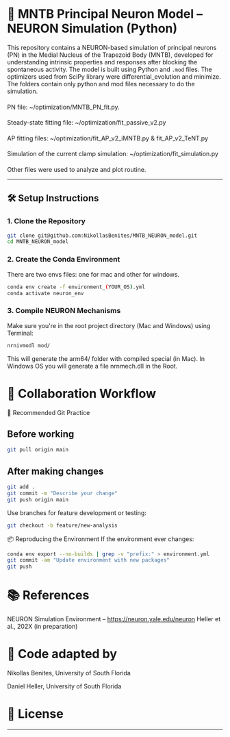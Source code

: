 # 🧠 MNTB Principal Neuron Model – NEURON Simulation (Python)

This repository contains a NEURON-based simulation of principal neurons (PN) in the 
Medial Nucleus of the Trapezoid Body (MNTB), developed for understanding intrinsic properties 
and responses after blocking the spontaneous activity. The model is built using Python and `.mod` files.
The optimizers used from SciPy library were differential_evolution and minimize. The folders contain only
python and mod files necessary to do the simulation. 
####
PN file: ~/optimization/MNTB_PN_fit.py.
####
Steady-state fitting file: ~/optimization/fit_passive_v2.py
####
AP fitting files: ~/optimization/fit_AP_v2_iMNTB.py & fit_AP_v2_TeNT.py
####
Simulation of the current clamp simulation: ~/optimization/fit_simulation.py
####
Other files were used to analyze and plot routine. 

---
## 🛠 Setup Instructions

### 1. Clone the Repository

```bash
git clone git@github.com:NikollasBenites/MNTB_NEURON_model.git
cd MNTB_NEURON_model
```
### 2. Create the Conda Environment

There are two envs files: one for mac and other for windows.

``` bash
conda env create -f environment_(YOUR_OS).yml
conda activate neuron_env
```
### 3. Compile NEURON Mechanisms

Make sure you're in the root project directory (Mac and Windows) using Terminal:

```bash
nrnivmodl mod/
```
This will generate the arm64/ folder with compiled special (in Mac).
In Windows OS you will generate a file nrnmech.dll in the Root.


# 👥 Collaboration Workflow
🧪 Recommended Git Practice
## Before working
```bash
git pull origin main
```
## After making changes
```bash
git add .
git commit -m "Describe your change"
git push origin main
```
Use branches for feature development or testing:
```bash
git checkout -b feature/new-analysis
```

📦 Reproducing the Environment
If the environment ever changes:
``` bash
conda env export --no-builds | grep -v "prefix:" > environment.yml
git commit -am "Update environment with new packages"
git push
```

# 📚 References
NEURON Simulation Environment – https://neuron.yale.edu/neuron
Heller et al., 202X (in preparation)

# 👤 Code adapted by
Nikollas Benites, University of South Florida

Daniel Heller, University of South Florida

# 📝 License

---

